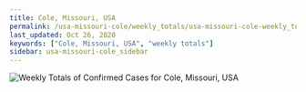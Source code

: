 ```yaml
---
title: Cole, Missouri, USA
permalink: /usa-missouri-cole/weekly_totals/usa-missouri-cole-weekly_totals.html
last_updated: Oct 26, 2020
keywords: ["Cole, Missouri, USA", "weekly totals"]
sidebar: usa-missouri-cole_sidebar
---
```


![Weekly Totals of Confirmed Cases for Cole, Missouri, USA](/covid_tracker/images/graphs/usa-missouri-cole-weekly_totals_graph.png)
